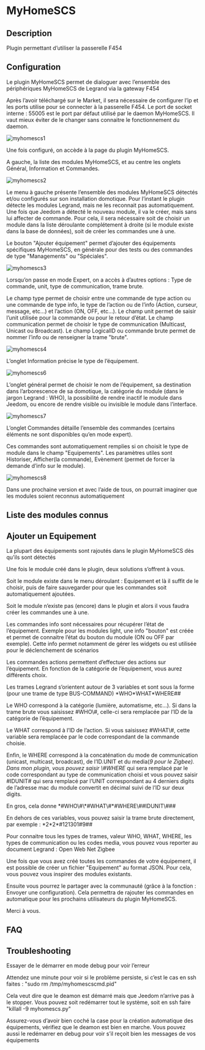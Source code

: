 MyHomeSCS 
=========

Description 
-----------

Plugin permettant d’utiliser la passerelle F454

Configuration 
-------------

Le plugin MyHomeSCS permet de dialoguer avec l’ensemble des
périphériques MyHomeSCS de Legrand via la gateway F454

Après l’avoir téléchargé sur le Market, il sera nécessaire de configurer
l’ip et les ports utilise pour se connecter à la passerelle F454. Le
port de socket interne : 55005 est le port par défaut utilisé par le
daemon MyHomeSCS. Il vaut mieux éviter de le changer sans connaitre le
fonctionnement du daemon.

![myhomescs1](./images/myhomescs1.png)

Une fois configuré, on accède à la page du plugin MyHomeSCS.

A gauche, la liste des modules MyHomeSCS, et au centre les onglets
Général, Information et Commandes.

![myhomescs2](./images/myhomescs2.png)

Le menu à gauche présente l’ensemble des modules MyHomeSCS détectés
et/ou configurés sur son installation domotique. Pour l’instant le
plugin détecte les modules Legrand, mais ne les reconnait pas
automatiquement. Une fois que Jeedom a détecté le nouveau module, il va
le créer, mais sans lui affecter de commande. Pour cela, il sera
nécessaire soit de choisir un module dans la liste déroulante
complétement à droite (si le module existe dans la base de données),
soit de créer les commandes une à une.

Le bouton "Ajouter équipement" permet d’ajouter des équipements
spécifiques MyHomeSCS, en générale pour des tests ou des commandes de
type "Managements" ou "Spéciales".

![myhomescs3](./images/myhomescs3.png)

Lorsqu’on passe en mode Expert, on a accès à d’autres options : Type de
commande, unit, type de communication, trame brute.

Le champ type permet de choisir entre une commande de type action ou une
commande de type info, le type de l’action ou de l’info (Action,
curseur, message, etc…​) et l’action (ON, OFF, etc…​). Le champ unit
permet de saisir l’unit utilisée pour la commande ou pour le retour
d’état. Le champ communication permet de choisir le type de
communication (Multicast, Unicast ou Broadcast). Le champ LogicalID ou
commande brute permet de nommer l’info ou de renseigner la trame
"brute".

![myhomescs4](./images/myhomescs4.png)

L’onglet Information précise le type de l’équipement.

![myhomescs6](./images/myhomescs6.png)

L’onglet général permet de choisir le nom de l’équipement, sa
destination dans l’arborescence de sa domotique, la catégorie du module
(dans le jargon Legrand : WHO), la possibilité de rendre inactif le
module dans Jeedom, ou encore de rendre visible ou invisible le module
dans l’interface.

![myhomescs7](./images/myhomescs7.png)

L’onglet Commandes détaille l’ensemble des commandes (certains éléments
ne sont disponibles qu’en mode expert).

Ces commandes sont automatiquement remplies si on choisit le type de
module dans le champ "Equipements". Les paramètres utiles sont
Historiser, Afficher(la commande), Evènement (permet de forcer la
demande d’info sur le module).

![myhomescs8](./images/myhomescs8.png)

Dans une prochaine version et avec l’aide de tous, on pourrait imaginer
que les modules soient reconnus automatiquement

Liste des modules connus 
------------------------

Ajouter un Equipement 
---------------------

La plupart des équipements sont rajoutés dans le plugin MyHomeSCS dès
qu’ils sont détectés

Une fois le module créé dans le plugin, deux solutions s’offrent à vous.

Soit le module existe dans le menu déroulant : Equipement et là il
suffit de le choisir, puis de faire sauvegarder pour que les commandes
soit automatiquement ajoutées.

Soit le module n’existe pas (encore) dans le plugin et alors il vous
faudra créer les commandes une à une.

Les commandes info sont nécessaires pour récupérer l’état de
l’équipement. Exemple pour les modules light, une info "bouton" est
créée et permet de connaitre l’état du bouton du module (ON ou OFF par
exemple). Cette info permet notamment de gérer les widgets ou est
utilisée pour le déclenchement de scénarios

Les commandes actions permettent d’effectuer des actions sur
l’équipement. En fonction de la catégorie de l’équipement, vous aurez
différents choix.

Les trames Legrand s’orientent autour de 3 variables et sont sous la
forme (pour une trame de type BUS-COMMAND) \*WHO\*WHAT\*WHERE\#\#

Le WHO correspond à la catégorie (lumière, automatisme, etc…). Si dans
la trame brute vous saisissez \#WHO\\\#, celle-ci sera remplacée par
l’ID de la catégorie de l’équipement.

Le WHAT correspond à l’ID de l’action. Si vous saisissez \#WHAT\\\#,
cette variable sera remplacée par le code correspondant de la commande
choisie.

Enfin, le WHERE correspond à la concaténation du mode de communication
(unicast, multicast, broadcast), de l’ID.UNIT et du media(*9 pour le
Zigbee). Dans mon plugin, vous pouvez saisir \\\#WHERE* qui sera
remplacé par le code correspondant au type de communication choisi et
vous pouvez saisir \#IDUNIT\# qui sera remplacé par l’UNIT correspondant
au 4 derniers digits de l’adresse mac du module convertit en décimal
suivi de l’ID sur deux digits.

En gros, cela donne
\*\#WHO\\\#\\\*\#WHAT\\\#\*\#WHERE\\\#\#IDUNIT\\\#\#\#

En dehors de ces variables, vous pouvez saisir la trame brute
directement, par exemple : \*2\*2\*\#121301\#9\#\#

Pour connaitre tous les types de trames, valeur WHO, WHAT, WHERE, les
types de communication ou les codes media, vous pouvez vous reporter au
document Legrand : Open Web Net Zigbee

Une fois que vous avez créé toutes les commandes de votre équipement, il
est possible de créer un fichier "Equipement" au format JSON. Pour cela,
vous pouvez vous inspirer des modules existants.

Ensuite vous pourrez le partager avec la communauté (grâce à la fonction
: Envoyer une configuration). Cela permettra de rajouter les commandes
en automatique pour les prochains utilisateurs du plugin MyHomeSCS.

Merci à vous.

FAQ 
---

Troubleshooting 
---------------

Essayer de le démarrer en mode debug pour voir l’erreur

Attendez une minute pour voir si le problème persiste, si c’est le cas
en ssh faites : "sudo rm /tmp/myhomescscmd.pid"

Cela veut dire que le deamon est démarré mais que Jeedom n’arrive pas à
le stopper. Vous pouvez soit redémarrer tout le système, soit en ssh
faire "killall -9 myhomescs.py"

Assurez-vous d’avoir bien coché la case pour la création automatique des
équipements, vérifiez que le deamon est bien en marche. Vous pouvez
aussi le redémarrer en debug pour voir s’il reçoit bien les messages de
vos équipements
